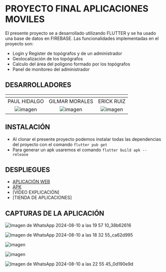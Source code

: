 # PROYECTO FINAL APLICACIONES MOVILES

El presente proyecto se a desarrollado utilizando FLUTTER y se ha usado una base de datos en FIREBASE.
Las funcionalidades implementadas en el proyecto son:
- Login y Register de topógrafos y de un administrador
- Geolocalización de los topógrafos
- Calculo del área del poligono formado por los topógrafos
- Panel de monitoreo del administrador

## DESARROLLADORES
| <!-- -->      | <!-- -->        | <!-- -->      |
|:-------------:|:---------------:|:-------------:|
| PAUL HIDALGO        | GILMAR MORALES | ERICK RUIZ |       
|![imagen](https://github.com/Morales-Gilmar-Vladimir/PruebaLogin/assets/117743844/c00dd7cc-ae51-405e-aed4-193abecda412)|![imagen](https://github.com/Morales-Gilmar-Vladimir/PruebaLogin/assets/117743844/a19519fa-99a2-4e90-afcb-7d580ae7f710)|![imagen](https://github.com/Morales-Gilmar-Vladimir/PruebaLogin/assets/117743844/8941e0b8-8cd4-4451-8e89-c96be369d5db)|

## INSTALACIÓN

- Al clonar el presente proyecto podemos instalar todas las dependencias del proyecto con el comando `flutter pub get`
- Para generar un apk usaremos el comando `flutter build apk --release`

## DESPLIEGUES

- [APLICACIÓN WEB](https://proyectof-ebd97.web.app/)
- [APK](https://drive.google.com/file/d/1hefm2GL6w_p-XltrWdoMolB3UZ0HCmz9/view?usp=sharing)
- [VIDEO EXPLICACIÓN]
- [TIENDA DE APLICACIONES]

## CAPTURAS DE LA APLICACIÓN 
![Imagen de WhatsApp 2024-08-10 a las 19 57 10_38b62616](https://github.com/user-attachments/assets/6ccffb9c-530c-492e-bcb6-ba5da0897daf)

![Imagen de WhatsApp 2024-08-10 a las 18 32 55_ca62d995](https://github.com/user-attachments/assets/a1608b1d-687f-4a39-b3c4-241d89266aff)

![imagen](https://github.com/user-attachments/assets/792362c7-c417-408c-ae76-fdc3c9ba9d62)

![imagen](https://github.com/user-attachments/assets/256705d9-5217-48e3-91e7-851467cebd2a)

![Imagen de WhatsApp 2024-08-10 a las 22 55 45_0d190e9d](https://github.com/user-attachments/assets/907992e4-89fa-46cc-9bae-308e11aea659)

